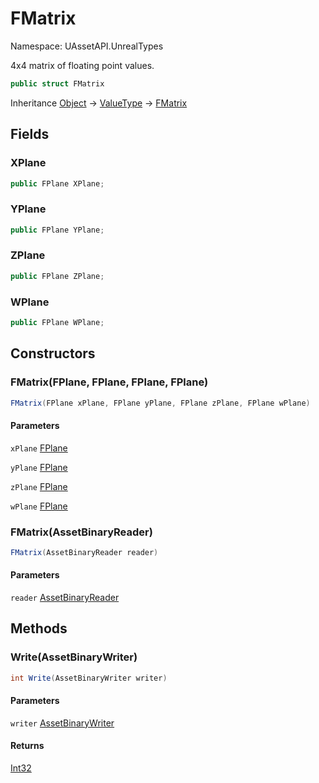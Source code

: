 # FMatrix

Namespace: UAssetAPI.UnrealTypes

4x4 matrix of floating point values.

```csharp
public struct FMatrix
```

Inheritance [Object](https://docs.microsoft.com/en-us/dotnet/api/system.object) → [ValueType](https://docs.microsoft.com/en-us/dotnet/api/system.valuetype) → [FMatrix](./uassetapi.unrealtypes.fmatrix.md)

## Fields

### **XPlane**

```csharp
public FPlane XPlane;
```

### **YPlane**

```csharp
public FPlane YPlane;
```

### **ZPlane**

```csharp
public FPlane ZPlane;
```

### **WPlane**

```csharp
public FPlane WPlane;
```

## Constructors

### **FMatrix(FPlane, FPlane, FPlane, FPlane)**

```csharp
FMatrix(FPlane xPlane, FPlane yPlane, FPlane zPlane, FPlane wPlane)
```

#### Parameters

`xPlane` [FPlane](./uassetapi.unrealtypes.fplane.md)<br>

`yPlane` [FPlane](./uassetapi.unrealtypes.fplane.md)<br>

`zPlane` [FPlane](./uassetapi.unrealtypes.fplane.md)<br>

`wPlane` [FPlane](./uassetapi.unrealtypes.fplane.md)<br>

### **FMatrix(AssetBinaryReader)**

```csharp
FMatrix(AssetBinaryReader reader)
```

#### Parameters

`reader` [AssetBinaryReader](./uassetapi.assetbinaryreader.md)<br>

## Methods

### **Write(AssetBinaryWriter)**

```csharp
int Write(AssetBinaryWriter writer)
```

#### Parameters

`writer` [AssetBinaryWriter](./uassetapi.assetbinarywriter.md)<br>

#### Returns

[Int32](https://docs.microsoft.com/en-us/dotnet/api/system.int32)<br>

